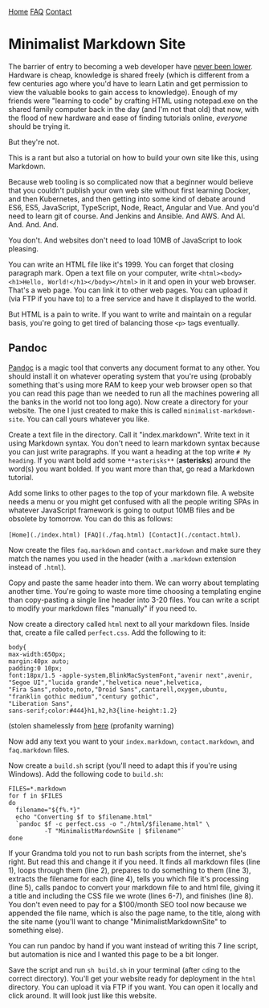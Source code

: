 [Home](./index.html)        [FAQ](./faq.html)        [Contact](./contact.html)

# Minimalist Markdown Site

The barrier of entry to becoming a web developer have [never been lower](https://twitter.com/levelsio/status/1022787055951077376). Hardware is cheap, knowledge is shared freely (which is different from a few centuries ago where you'd have to learn Latin and get permission to view the valuable books to gain access to knowledge). Enough of my friends were "learning to code" by crafting HTML using notepad.exe on the shared family computer back in the day (and I'm not that old) that now, with the flood of new hardware and ease of finding tutorials online, *everyone* should be trying it.

But they're not.

This is a rant but also a tutorial on how to build your own site like this, using Markdown.

Because web tooling is so complicated now that a beginner would believe that you couldn't publish your own web site without first learning Docker, and then Kubernetes, and then getting into some kind of debate around ES6, ES5, JavaScript, TypeScript, Node, React, Angular and Vue. And you'd need to learn git of course. And Jenkins and Ansible. And AWS. And AI. And. And. And.

You don't. And websites don't need to load 10MB of JavaScript to look pleasing.

You can write an HTML file like it's 1999. You can forget that closing paragraph mark. Open a text file on your computer, write `<html><body><h1>Hello, World!</h1></body></html>` in it and open in your web browser. That's a web page. You can link it to other web pages. You can upload it (via FTP if you have to) to a free service and have it displayed to the world.

But HTML is a pain to write. If you want to write and maintain on a regular basis, you're going to get tired of balancing those `<p>` tags eventually. 

## Pandoc

[Pandoc](http://pandoc.org) is a magic tool that converts any document format to any other. You should install it on whatever operating system that you're using (probably something that's using more RAM to keep your web browser open so that you can read this page than we needed to run all the machines powering all the banks in the world not too long ago).
Now create a directory for your website. The one I just created to make this is called `minimalist-markdown-site`. You can call yours whatever you like.

Create a text file in the directory. Call it "index.markdown". Write text in it using Markdown syntax. You don't need to learn markdown syntax because you can just write paragraphs. If you want a heading at the top write `# My heading`. If you want bold add some `**asterisks**` (**asterisks**) around the word(s) you want bolded. If you want more than that, go read a Markdown tutorial. 

Add some links to other pages to the top of your markdown file. A website needs a menu or you might get confused with all the people writing SPAs in whatever JavaScript framework is going to output 10MB files and be obsolete by tomorrow. You can do this as follows:

`[Home](./index.html) [FAQ](./faq.html) [Contact](./contact.html)`.

Now create the files `faq.markdown` and `contact.markdown` and make sure they match the names you used in the header (with a `.markdown` extension instead of `.html`). 

Copy and paste the same header into them. We can worry about templating another time. You're going to waste more time choosing a templating engine than copy-pasting a single line header into 3-20 files. You can write a script to modify your markdown files "manually" if you need to.

Now create a directory called `html` next to all your markdown files. Inside that, create a file called `perfect.css`. Add the following to it:

```
body{
max-width:650px;
margin:40px auto;
padding:0 10px;
font:18px/1.5 -apple-system,BlinkMacSystemFont,"avenir next",avenir,
"Segoe UI","lucida grande","helvetica neue",helvetica,
"Fira Sans",roboto,noto,"Droid Sans",cantarell,oxygen,ubuntu,
"franklin gothic medium","century gothic",
"Liberation Sans",
sans-serif;color:#444}h1,h2,h3{line-height:1.2}
```

(stolen shamelessly from [here](https://perfectmotherfuckingwebsite.com) (profanity warning)

Now add any text you want to your `index.markdown`, `contact.markdown`, and `faq.markdown` files. 

Now create a `build.sh` script (you'll need to adapt this if you're using Windows). Add the following code to `build.sh`:


```
FILES=*.markdown
for f in $FILES
do
  filename="${f%.*}"
  echo "Converting $f to $filename.html"
  `pandoc $f -c perfect.css -o "./html/$filename.html" \
          -T "MinimalistMardownSite | $filename"`
done

```

If your Grandma told you not to run bash scripts from the internet, she's right. But read this and change it if you need. It finds all markdown files (line 1), loops through them (line 2), prepares to do something to them (line 3), extracts the filename for each (line 4), tells you which file it's processing (line 5), calls pandoc to convert your markdown file to and html file, giving it a title and including the CSS file we wrote (lines 6-7), and finishes (line 8). You don't even need to pay for a $100/month SEO tool now because we appended the file name, which is also the page name, to the title, along with the site name (you'll want to change "MinimalistMarkdownSite" to something else). 

You can run pandoc by hand if you want instead of writing this 7 line script, but automation is nice and I wanted this page to be a bit longer.

Save the script and run `sh build.sh` in your terminal (after `cd`ing to the correct directory). You'll get your website ready for deployment in the `html` directory. You can upload it via FTP if you want. You can open it locally and click around. It will look just like this website.
